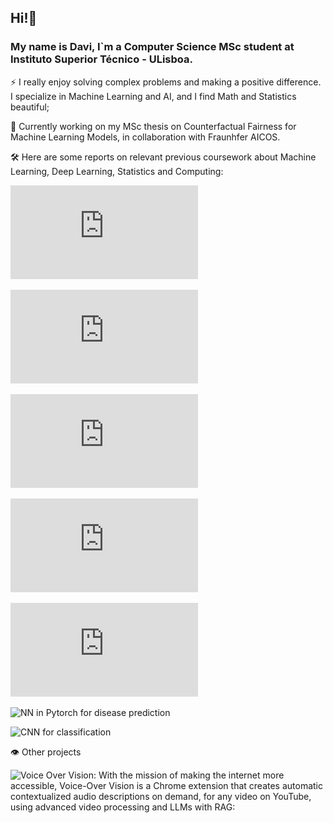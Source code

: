 ## Hi!👋
### My name is Davi, I`m a Computer Science MSc student at Instituto Superior Técnico - ULisboa.

⚡ I really enjoy solving complex problems and making a positive difference. I specialize in Machine Learning and AI, and I find Math and Statistics beautiful;

🔭 Currently working on my MSc thesis on Counterfactual Fairness for Machine Learning Models, in collaboration with Fraunhfer AICOS.

🛠️ Here are some reports on relevant previous coursework about Machine Learning, Deep Learning, Statistics and Computing:

![Multi-Agent Systems Predator-Prey Game](https://github.com/DaviGiordano/predator-prey-multi-agent/blob/main/Final%20Report%20-%20Analyzing%20Predator%20Strategies%20in%20a%20Predator-Prey%20Game.pdf)

![Cloud Computing with Java](https://github.com/Cloud-VFX/Cloud-VFX/blob/master/Implemented%20Systems%20and%20Experiments%20-%20Cloud-VFX.pdf)

![Bayesian Regression to predict infection](https://github.com/DaviGiordano/modeling-risk-infection/blob/main/Computational_Statistics_Report_Davi_Lenka.pdf)

![Deep Learning coursework 1](https://github.com/DaviGiordano/deep-learning-practice-1/blob/main/homework1/Deep_Learning_Homework_1_Report.pdf)

![Deep Learning coursework 2](https://github.com/DaviGiordano/deep-learning-practice-1/blob/main/homework2/DL_Homework_2_Report_Davi_Vicente.pdf)

![NN in Pytorch for disease prediction](https://github.com/DaviGiordano/Disease-Prediction-With-NN/blob/main/p1.ipynb)

![CNN for classification](https://github.com/DaviGiordano/CNN-Classifying-Grains-of-Rice/blob/main/class_alinha.ipynb)
 
👁️ Other projects

![Voice Over Vision](https://github.com/voice-over-vision): With the mission of making the internet more accessible, Voice-Over Vision is a Chrome extension that creates automatic contextualized audio descriptions on demand, for any video on YouTube, using advanced video processing and LLMs with RAG:



